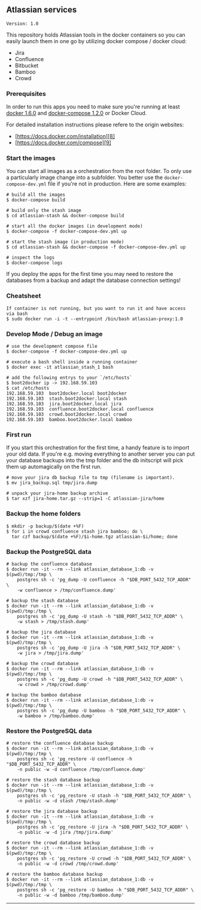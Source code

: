 ## Atlassian services

    Version: 1.0

This repository holds Atlassian tools in the docker containers so you 
can easily launch them in one go by utilizing docker compose / docker cloud:

- Jira
- Confluence
- Bitbucket
- Bamboo
- Crowd

### Prerequisites

In order to run this apps you need to make sure you're running at least
[docker 1.6.0][6] and [docker-compose 1.2.0][7] or Docker Cloud. 

For detailed installation
instructions please refere to the origin websites:

  - [https://docs.docker.com/installation][8]
  - [https://docs.docker.com/compose][9]

### Start the images

You can start all images as a orchestration from the root folder. To
only use a particularly image change into a subfolder. You better use
the `docker-compose-dev.yml` file if you're not in production. Here
are some examples:

    # build all the images
    $ docker-compose build

    # build only the stash image
    $ cd atlassian-stash && docker-compose build

    # start all the docker images (in development mode)
    $ docker-compose -f docker-compose-dev.yml up

    # start the stash image (in production mode)
    $ cd atlassian-stash && docker-compose -f docker-compose-dev.yml up

    # inspect the logs
    $ docker-compose logs

If you deploy the apps for the first time you may need to restore the
databases from a backup and adapt the database connection settings!

### Cheatsheet
    If container is not running, but you want to run it and have access via bash
    $ sudo docker run -i -t --entrypoint /bin/bash atlassian-proxy:1.0

### Develop Mode / Debug an image

    # use the development compose file
    $ docker-compose -f docker-compose-dev.yml up

    # execute a bash shell inside a running container
    $ docker exec -it atlassian_stash_1 bash

    # add the following entrys to your `/etc/hosts`
    $ boot2docker ip -> 192.168.59.103
    $ cat /etc/hosts
    192.168.59.103  boot2docker.local boot2docker
    192.168.59.103  stash.boot2docker.local stash
    192.168.59.103  jira.boot2docker.local jira
    192.168.59.103  confluence.boot2docker.local confluence
    192.168.59.103  crowd.boot2docker.local crowd
    192.168.59.103  bamboo.boot2docker.local bamboo

### First run

If you start this orchestration for the first time, a handy feature is to
import your old data. If you're e.g. moving everything to another server
you can put your database backups into the tmp folder and the db initscript
will pick them up automagically on the first run.

    # move your jira db backup file to tmp (filename is important).
    $ mv jira_backup.sql tmp/jira.dump

    # unpack your jira-home backup archive
    $ tar xzf jira-home.tar.gz --strip=1 -C atlassian-jira/home

### Backup the home folders

    $ mkdir -p backup/$(date +%F)
    $ for i in crowd confluence stash jira bamboo; do \
      tar czf backup/$(date +%F)/$i-home.tgz atlassian-$i/home; done

### Backup the PostgreSQL data

    # backup the confluence database
    $ docker run -it --rm --link atlassian_database_1:db -v $(pwd)/tmp:/tmp \
        postgres sh -c 'pg_dump -U confluence -h "$DB_PORT_5432_TCP_ADDR" \
        -w confluence > /tmp/confluence.dump'

    # backup the stash database
    $ docker run -it --rm --link atlassian_database_1:db -v $(pwd)/tmp:/tmp \
        postgres sh -c 'pg_dump -U stash -h "$DB_PORT_5432_TCP_ADDR" \
        -w stash > /tmp/stash.dump'

    # backup the jira database
    $ docker run -it --rm --link atlassian_database_1:db -v $(pwd)/tmp:/tmp \
        postgres sh -c 'pg_dump -U jira -h "$DB_PORT_5432_TCP_ADDR" \
        -w jira > /tmp/jira.dump'

    # backup the crowd database
    $ docker run -it --rm --link atlassian_database_1:db -v $(pwd)/tmp:/tmp \
        postgres sh -c 'pg_dump -U crowd -h "$DB_PORT_5432_TCP_ADDR" \
        -w crowd > /tmp/crowd.dump'

    # backup the bamboo database
    $ docker run -it --rm --link atlassian_database_1:db -v $(pwd)/tmp:/tmp \
        postgres sh -c 'pg_dump -U bamboo -h "$DB_PORT_5432_TCP_ADDR" \
        -w bamboo > /tmp/bamboo.dump'

### Restore the PostgreSQL data

    # restore the confluence database backup
    $ docker run -it --rm --link atlassian_database_1:db -v $(pwd)/tmp:/tmp \
        postgres sh -c 'pg_restore -U confluence -h "$DB_PORT_5432_TCP_ADDR" \
        -n public -w -d confluence /tmp/confluence.dump'

    # restore the stash database backup
    $ docker run -it --rm --link atlassian_database_1:db -v $(pwd)/tmp:/tmp \
        postgres sh -c 'pg_restore -U stash -h "$DB_PORT_5432_TCP_ADDR" \
        -n public -w -d stash /tmp/stash.dump'

    # restore the jira database backup
    $ docker run -it --rm --link atlassian_database_1:db -v $(pwd)/tmp:/tmp \
        postgres sh -c 'pg_restore -U jira -h "$DB_PORT_5432_TCP_ADDR" \
        -n public -w -d jira /tmp/jira.dump'

    # restore the crowd database backup
    $ docker run -it --rm --link atlassian_database_1:db -v $(pwd)/tmp:/tmp \
        postgres sh -c 'pg_restore -U crowd -h "$DB_PORT_5432_TCP_ADDR" \
        -n public -w -d crowd /tmp/crowd.dump'

    # restore the bamboo database backup
    $ docker run -it --rm --link atlassian_database_1:db -v $(pwd)/tmp:/tmp \
        postgres sh -c 'pg_restore -U bamboo -h "$DB_PORT_5432_TCP_ADDR" \
        -n public -w -d bamboo /tmp/bamboo.dump'

---
[1]: https://www.atlassian.com/software/jira
[2]: https://www.atlassian.com/software/stash
[3]: https://www.atlassian.com/software/confluence
[4]: https://www.atlassian.com/software/crowd
[5]: https://www.atlassian.com/software/bamboo
[6]: https://docker.com
[7]: https://docs.docker.com/compose
[8]: https://docs.docker.com/installation
[9]: https://docs.docker.com/compose/#installation-and-set-up
